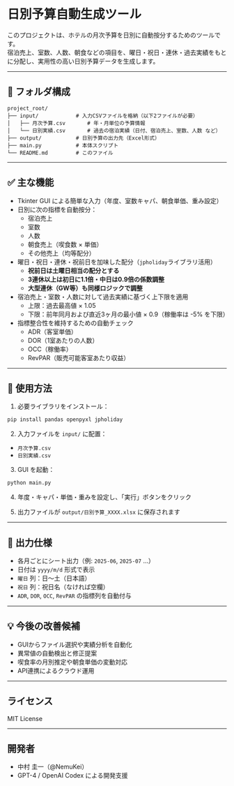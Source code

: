 
# 日別予算自動生成ツール

このプロジェクトは、ホテルの月次予算を日別に自動按分するためのツールです。  
宿泊売上、室数、人数、朝食などの項目を、曜日・祝日・連休・過去実績をもとに分配し、実用性の高い日別予算データを生成します。

---

## 📁 フォルダ構成

```
project_root/
├── input/            # 入力CSVファイルを格納（以下2ファイルが必要）
│   ├── 月次予算.csv       # 年・月単位の予算情報
│   └── 日別実績.csv       # 過去の宿泊実績（日付、宿泊売上、室数、人数 など）
├── output/           # 日別予算の出力先（Excel形式）
├── main.py           # 本体スクリプト
└── README.md         # このファイル
```

---

## ✅ 主な機能

- Tkinter GUI による簡単な入力（年度、室数キャパ、朝食単価、重み設定）
- 日別に次の指標を自動按分：
  - 宿泊売上
  - 室数
  - 人数
  - 朝食売上（喫食数 × 単価）
  - その他売上（均等配分）
- 曜日・祝日・連休・祝前日を加味した配分（`jpholiday`ライブラリ活用）
  - **祝前日は土曜日相当の配分とする**
  - **3連休以上は初日に1.1倍・中日は0.9倍の係数調整**
  - **大型連休（GW等）も同様ロジックで調整**
- 宿泊売上・室数・人数に対して過去実績に基づく上下限を適用
  - 上限：過去最高値 × 1.05
  - 下限：前年同月および直近3ヶ月の最小値 × 0.9（稼働率は -5% を下限）
- 指標整合性を維持するための自動チェック
  - ADR（客室単価）
  - DOR（1室あたりの人数）
  - OCC（稼働率）
  - RevPAR（販売可能客室あたり収益）

---

## 🔧 使用方法

1. 必要ライブラリをインストール：

```bash
pip install pandas openpyxl jpholiday
```

2. 入力ファイルを `input/` に配置：

- `月次予算.csv`
- `日別実績.csv`

3. GUI を起動：

```bash
python main.py
```

4. 年度・キャパ・単価・重みを設定し、「実行」ボタンをクリック

5. 出力ファイルが `output/日別予算_XXXX.xlsx` に保存されます

---

## 📌 出力仕様

- 各月ごとにシート出力（例: `2025-06`, `2025-07` ...）
- 日付は `yyyy/m/d` 形式で表示
- `曜日` 列：日〜土（日本語）
- `祝日` 列：祝日名（なければ空欄）
- `ADR`, `DOR`, `OCC`, `RevPAR` の指標列を自動付与

---

## 💡 今後の改善候補

- GUIからファイル選択や実績分析を自動化
- 異常値の自動検出と修正提案
- 喫食率の月別推定や朝食単価の変動対応
- API連携によるクラウド運用

---

## ライセンス

MIT License

---

## 開発者

- 中村 圭一（@NemuKei）
- GPT-4 / OpenAI Codex による開発支援
